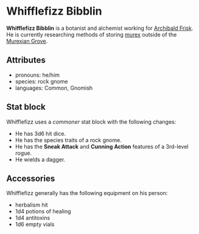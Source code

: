 # Whifflefizz Bibblin

**Whifflefizz Bibblin** is a botanist and alchemist working for [Archibald Frisk](../archibald-frisk). He is currently researching methods of storing [murex](../../../../artifacts/murex/murex.md) outside of the [Murexian Grove](../../../../mote/esterfell/lenya/murexian-grove).

## Attributes

- pronouns: he/him
- species: rock gnome
- languages: Common, Gnomish

## Stat block

Whifflefizz uses a _commoner_ stat block with the following changes:

- He has 3d6 hit dice.
- He has the species traits of a rock gnome.
- He has the **Sneak Attack** and **Cunning Action** features of a 3rd-level rogue.
- He wields a dagger.

## Accessories

Whifflefizz generally has the following equipment on his person:

- herbalism hit
- 1d4 potions of healing
- 1d4 antitoxins
- 1d6 empty vials
